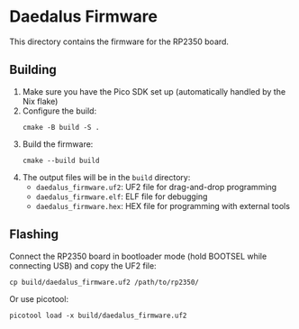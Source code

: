 # Daedalus Firmware

This directory contains the firmware for the RP2350 board.

## Building

1. Make sure you have the Pico SDK set up (automatically handled by the Nix flake)
2. Configure the build:
   ```
   cmake -B build -S .
   ```
3. Build the firmware:
   ```
   cmake --build build
   ```
4. The output files will be in the `build` directory:
   - `daedalus_firmware.uf2`: UF2 file for drag-and-drop programming
   - `daedalus_firmware.elf`: ELF file for debugging
   - `daedalus_firmware.hex`: HEX file for programming with external tools

## Flashing

Connect the RP2350 board in bootloader mode (hold BOOTSEL while connecting USB) and copy the UF2 file:

```
cp build/daedalus_firmware.uf2 /path/to/rp2350/
```

Or use picotool:

```
picotool load -x build/daedalus_firmware.uf2
```